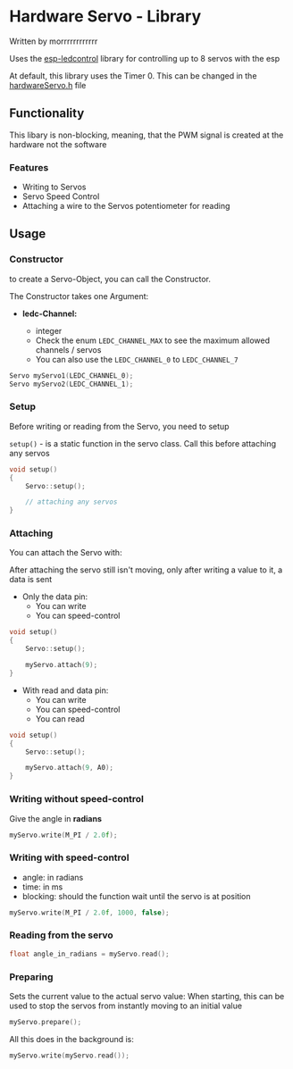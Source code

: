 
# Hardware Servo - Library

Written by morrrrrrrrrrrr

Uses the [esp-ledcontrol](https://docs.espressif.com/projects/esp-idf/en/latest/esp32/api-reference/peripherals/ledc.html)
library for controlling up to 8 servos with the esp

At default, this library uses the Timer 0. This can be changed in the [hardwareServo.h](src/hardwareServo.h) file

## Functionality

This libary is non-blocking, meaning, that the PWM signal is created at the hardware not the software

### Features

* Writing to Servos
* Servo Speed Control
* Attaching a wire to the Servos potentiometer for reading

## Usage

### Constructor

to create a Servo-Object, you can call the Constructor.

The Constructor takes one Argument:

* **ledc-Channel:**
    
    * integer
    * Check the enum `LEDC_CHANNEL_MAX` to see the maximum allowed channels / servos
    * You can also use the `LEDC_CHANNEL_0` to `LEDC_CHANNEL_7`

```cpp
Servo myServo1(LEDC_CHANNEL_0);
Servo myServo2(LEDC_CHANNEL_1);
```

### Setup

Before writing or reading from the Servo, you need to setup

`setup()` - is a static function in the servo class. Call this before attaching any servos

```cpp
void setup()
{
    Servo::setup();

    // attaching any servos
}
```

### Attaching

You can attach the Servo with:

After attaching the servo still isn't moving, only after writing a value to it, a data is sent

* Only the data pin:
    * You can write
    * You can speed-control

```cpp
void setup()
{
    Servo::setup();

    myServo.attach(9);
}
```

* With read and data pin:
    * You can write
    * You can speed-control
    * You can read

```cpp
void setup()
{
    Servo::setup();

    myServo.attach(9, A0);
}
```

### Writing without speed-control

Give the angle in **radians**

```cpp
myServo.write(M_PI / 2.0f);
```

### Writing with speed-control

* angle: in radians
* time:  in ms
* blocking: should the function wait until the servo is at position

```cpp
myServo.write(M_PI / 2.0f, 1000, false);
```

### Reading from the servo

```cpp
float angle_in_radians = myServo.read();
```

### Preparing

Sets the current value to the actual servo value:
When starting, this can be used to stop the servos from
instantly moving to an initial value

```cpp
myServo.prepare();
```

All this does in the background is:

```cpp
myServo.write(myServo.read());
```
